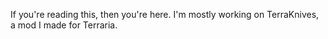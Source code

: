 If you're reading this, then you're here. I'm mostly working on TerraKnives, a mod I made for Terraria.
